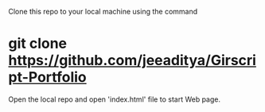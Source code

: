 Clone this repo to your local machine using the command

# git clone https://github.com/jeeaditya/Girscript-Portfolio

Open the local repo and open 'index.html' file to start Web page.
